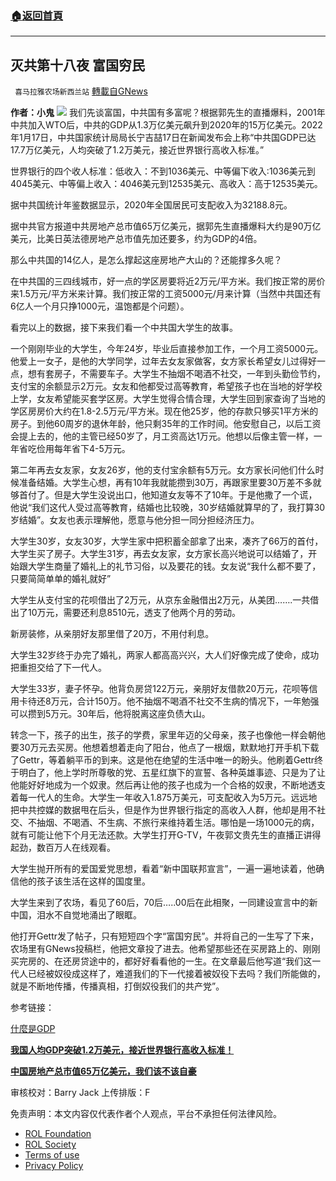 ###  [:house:返回首頁](https://github.com/ourhimalayas/txt)
---


## 灭共第十八夜 富国穷民
` 喜马拉雅农场新西兰站` [轉載自GNews](https://gnews.org/zh-hans/1882569/)

**作者：小鬼**
![](https://assets.gnews.org/wp-content/uploads/2022/01/下载.jpeg)
我们先谈富国，中共国有多富呢？根据郭先生的直播爆料，2001年中共加入WTO后，中共的GDP从1.3万亿美元飙升到2020年的15万亿美元。2022年1月17日，中共国家统计局局长宁吉喆17日在新闻发布会上称“中共国GDP已达17.7万亿美元，人均突破了1.2万美元，接近世界银行高收入标准。”

世界银行的四个收人标准：低收入：不到1036美元、中等偏下收入:1036美元到4045美元、中等偏上收入：4046美元到12535美元、高收入：高于12535美元。

据中共国统计年鉴数据显示，2020年全国居民可支配收入为32188.8元。

据中共官方报道中共房地产总市值65万亿美元，据郭先生直播爆料大约是90万亿美元，比美日英法德房地产总市值先加还要多，约为GDP的4倍。

那么中共国的14亿人，是怎么撑起这座房地产大山的？还能撑多久呢？

在中共国的三四线城市，好一点的学区房要将近2万元/平方米。我们按正常的房价来1.5万元/平方米来计算。我们按正常的工资5000元/月来计算（当然中共国还有6亿人一个月只挣1000元，温饱都是个问题）。

看完以上的数据，接下来我们看一个中共国大学生的故事。

一个刚刚毕业的大学生，今年24岁，毕业后直接参加工作，一个月工资5000元。他爱上一女子，是他的大学同学，过年去女友家做客，女方家长希望女儿过得好一点，想有套房子，不需要车子。大学生不抽烟不喝酒不社交，一年到头勤俭节约，支付宝的余额显示2万元。女友和他都受过高等教育，希望孩子也在当地的好学校上学，女友希望能买套学区房。大学生觉得合情合理，大学生回到家查询了当地的学区房房价大约在1.8-2.5万元/平方米。现在他25岁，他的存款只够买1平方米的房子。到他60周岁的退休年龄，他只剩35年的工作时间。他安慰自己，以后工资会提上去的，他的主管已经50岁了，月工资高达1万元。他想以后像主管一样，一年省吃俭用每年省下4-5万元。

第二年再去女友家，女友26岁，他的支付宝余额有5万元。女方家长问他们什么时候准备结婚。大学生心想，再有10年我就能攒到30万，再跟家里要30万差不多就够首付了。但是大学生没说出口，他知道女友等不了10年。于是他撒了一个谎，他说“我们这代人受过高等教育，结婚也比较晚，30岁结婚就算早的了，我打算30岁结婚”。女友也表示理解他，愿意与他分担一同分担经济压力。

大学生30岁，女友30岁，大学生家中把积蓄全部拿了出来，凑齐了66万的首付，大学生买了房子。大学生31岁，再去女友家，女方家长高兴地说可以结婚了，开始跟大学生商量了婚礼上的礼节习俗，以及要花的钱。女友说“我什么都不要了，只要简简单单的婚礼就好”

大学生从支付宝的花呗借出了2万元，从京东金融借出2万元，从美团…….一共借出了10万元，需要还利息8510元，透支了他两个月的劳动。

新房装修，从亲朋好友那里借了20万，不用付利息。

大学生32岁终于办完了婚礼，两家人都高高兴兴，大人们好像完成了使命，成功把重担交给了下一代人。

大学生33岁，妻子怀孕。他背负房贷122万元，亲朋好友借款20万元，花呗等信用卡待还8万元，合计150万。他不抽烟不喝酒不社交不生病的情况下，一年勉强可以攒到5万元。30年后，他将脱离这座负债大山。

转念一下，孩子的出生，孩子的学费，家里年迈的父母亲，孩子也像他一样会朝他要30万元去买房。他想着想着走向了阳台，他点了一根烟，默默地打开手机下载了Gettr，等着躺平币的到来。这是他在绝望的生活中唯一的盼头。他刷着Gettr终于明白了，他上学时所尊敬的党、五星红旗下的宣誓、各种英雄事迹、只是为了让他能好好地成为一个奴隶。然后再让他的孩子也成为一个合格的奴隶，不断地透支着每一代人的生命。大学生一年收入1.875万美元，可支配收入为5万元。远远地把中共控媒的数据甩在后头，但是作为世界银行指定的高收入人群，他却是用不社交、不抽烟、不喝酒、不生病、不旅行来维持着生活。哪怕是一场1000元的病，就有可能让他下个月无法还款。大学生打开G-TV，午夜郭文贵先生的直播正讲得起劲，数百万人在线观看。

大学生抛开所有的爱国爱党思想，看着“新中国联邦宣言”，一遍一遍地读着，他确信他的孩子该生活在这样的国度里。

大学生来到了农场，看见了60后，70后…..00后在此相聚，一同建设宣言中的新中国，泪水不自觉地涌出了眼眶。

他打开Gettr发了帖子，只有短短四个字“富国穷民”。并将自己的一生写了下来，农场里有GNews投稿栏，他把文章投了进去。他希望那些还在买房路上的、刚刚买完房的、在还房贷途中的，都好好看看他的一生。在文章最后他写道“我们这一代人已经被奴役成这样了，难道我们的下一代接着被奴役下去吗？我们所能做的，就是不断地传播，传播真相，打倒奴役我们的共产党”。

参考链接：

[什麼是GDP](https://www.nfscdict.com/GDP)

**[我国人均GDP突破1.2万美元，接近世界银行高收入标准！](https://baijiahao.baidu.com/s?id=1722170502078054819&amp;wfr=spider&amp;for=pc)**

**[中国房地产总市值65万亿美元，我们该不该自豪](https://baijiahao.baidu.com/s?id=1716305678507937585&amp;wfr=spider&amp;for=pc)**



审核校对：Barry Jack
上传排版：F

 

免责声明：本文内容仅代表作者个人观点，平台不承担任何法律风险。

- [ROL Foundation](https://rolfoundation.org/)
- [ROL Society](https://rolsociety.org/)
- [Terms of use](https://gnews.org/terms-of-use-3/)
- [Privacy Policy](https://gnews.org/privacy-policy/)
